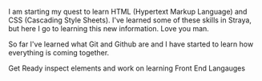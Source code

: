 I am starting my quest to learn HTML (Hypertext Markup Language) and CSS (Cascading Style Sheets). I've learned some of these skills in Straya, but here I go to learning this new information.  Love you man.

So far I've learned what Git and Github are and I have started to learn how everything is coming together.

Get Ready inspect elements and work on learning Front End Langauges